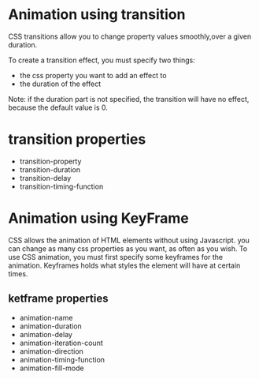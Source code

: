 # Animation using transition

CSS transitions allow you to change property values smoothly,over a given duration.

To create a transition effect, you must specify two things:

- the css property you want to add an effect to
- the duration of the effect

Note: if the duration part is not specified, the transition will have no effect, because the default value is 0.

# transition properties

- transition-property
- transition-duration
- transition-delay
- transition-timing-function

# Animation using KeyFrame

CSS allows the animation of HTML elements without using Javascript. you can change as many css properties as you want, as often as you wish.
To use CSS animation, you must first specify some keyframes for the animation.
Keyframes holds what styles the element will have at certain times.

## ketframe properties

- animation-name
- animation-duration
- animation-delay
- animation-iteration-count
- animation-direction
- animation-timing-function
- animation-fill-mode
